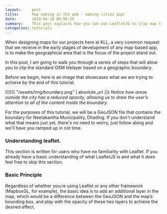 ```yaml
---
layout:     post
title:      Map making in the web - making cities pop!
date:       2018-04-18 09:06:29
summary:    This post explains how you can use LeafletJS to clip map tile layers and make boundaries stand out.  
categories: tutorials
---
```


When designing maps for our projects here at KLL, a very common request that we receive in the early stages of development of any map-based app, is to make the geographical area that is the focus of the project stand out.

In this post, I am going to walk you through a series of steps that will allow you to clip the standard OSM tilelayer based on a geographic boundary.

Before we begin, here is an image that showcases what we are trying to achieve by the end of this tutorial.

![]({{ "/assets/img/boundary.png" | absolute_url }})
*Notice how areas outside the city has a reduced opacity, allowing us to draw the user’s attention to all of the content inside the boundary.*

For the purposes of this tutorial, we will be a GeoJSON file that contains the boundary for Neelakantha Municipality, Dhading. If you don't understand what that means just yet, there's no need to worry, just follow along and we'll have you ramped up in not time.


### Understanding leaflet.

This section is written for users who have no familiarity with Leaflet. If you already have a basic understanding of what LeafletJS is and what it does feel free to skip this section.


### Basic Principle

Regardless of whether you;re using Leaflet or any other framework (MapboxGL, for example), the basic idea is to add an additional layer in the map, which would be a difference between the GeoJSON and the map’s bounding box, and play with the opacity of these two layers to achieve the desired effect.
